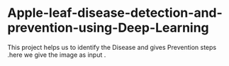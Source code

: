 # Apple-leaf-disease-detection-and-prevention-using-Deep-Learning
This project helps us to identify the Disease and gives Prevention steps .here we give the image as input .
